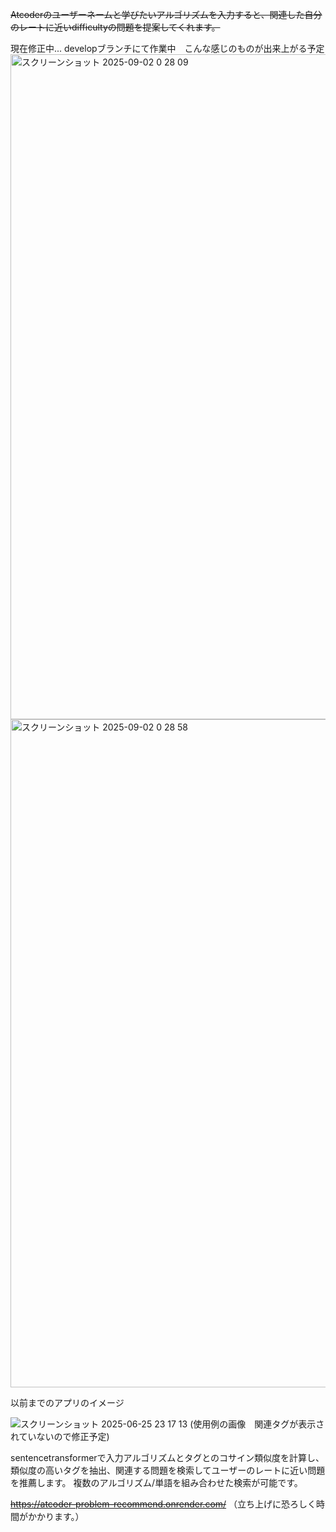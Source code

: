 ~~Atcoderのユーザーネームと学びたいアルゴリズムを入力すると、関連した自分のレートに近いdifficultyの問題を提案してくれます。~~

現在修正中... developブランチにて作業中　こんな感じのものが出来上がる予定
<img width="1904" height="1064" alt="スクリーンショット 2025-09-02 0 28 09" src="https://github.com/user-attachments/assets/61fb7afa-ac6b-45ea-a40a-77a37011dfed" />
<img width="1907" height="1069" alt="スクリーンショット 2025-09-02 0 28 58" src="https://github.com/user-attachments/assets/4c975f0b-8101-4226-8964-dbeec18a1448" />





以前までのアプリのイメージ

![スクリーンショット 2025-06-25 23 17 13](https://github.com/user-attachments/assets/730f19f4-c732-4229-918e-4d740d567440)
(使用例の画像　関連タグが表示されていないので修正予定)


sentencetransformerで入力アルゴリズムとタグとのコサイン類似度を計算し、類似度の高いタグを抽出、関連する問題を検索してユーザーのレートに近い問題を推薦します。
複数のアルゴリズム/単語を組み合わせた検索が可能です。

~~https://atcoder-problem-recommend.onrender.com/~~
（立ち上げに恐ろしく時間がかかります。）
